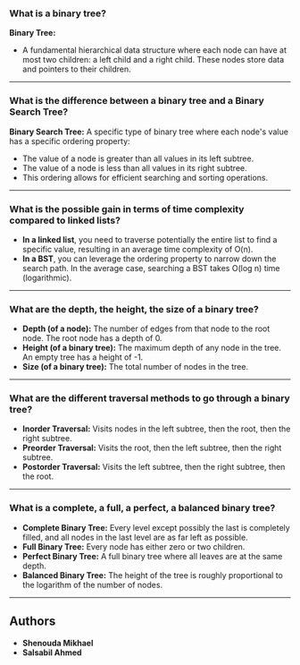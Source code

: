 ### What is a binary tree?
**Binary Tree:**   
- A fundamental hierarchical data structure where each node can have at most two children: a left child and a right child. These nodes store data and pointers to their children.   
***
### What is the difference between a binary tree and a Binary Search Tree?   
**Binary Search Tree:** A specific type of binary tree where each node's value has a specific ordering property:   
- The value of a node is greater than all values in its left subtree.   
- The value of a node is less than all values in its right subtree.   
- This ordering allows for efficient searching and sorting operations.   
***
### What is the possible gain in terms of time complexity compared to linked lists?   
- **In a linked list**, you need to traverse potentially the entire list to find a specific value, resulting in an average time complexity of O(n).   
- **In a BST**, you can leverage the ordering property to narrow down the search path. In the average case, searching a BST takes O(log n) time (logarithmic).   
***
### What are the depth, the height, the size of a binary tree?   
- **Depth (of a node):** The number of edges from that node to the root node. The root node has a depth of 0.   
- **Height (of a binary tree):** The maximum depth of any node in the tree. An empty tree has a height of -1.   
- **Size (of a binary tree):** The total number of nodes in the tree.   
***
### What are the different traversal methods to go through a binary tree?
- **Inorder Traversal:** Visits nodes in the left subtree, then the root, then the right subtree.   
- **Preorder Traversal:** Visits the root, then the left subtree, then the right subtree.   
- **Postorder Traversal:** Visits the left subtree, then the right subtree, then the root.   
***
### What is a complete, a full, a perfect, a balanced binary tree?
- **Complete Binary Tree:** Every level except possibly the last is completely filled, and all nodes in the last level are as far left as possible.   
- **Full Binary Tree:** Every node has either zero or two children.   
- **Perfect Binary Tree:** A full binary tree where all leaves are at the same depth.   
- **Balanced Binary Tree:** The height of the tree is roughly proportional to the logarithm of the number of nodes.   
***
## Authors
- **Shenouda Mikhael**   
- **Salsabil Ahmed**